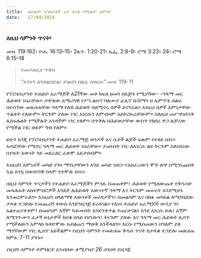 ```yaml
---
title:  በሁሉም ተግዳሮቶች ፊት ጸንቶ የሚቆም እምነት
date:   27/04/2024
---
```


### ለዚህ ሳምንት ጥናት፡
መዝ. 119:162፣ ዮሐ. 16:13–15፣ 2ጴጥ. 1:20-21፣ ኤፌ. 2:8-9፣ ሮሜ 3:23፣ 24፣ ሮሜ 6:15–18

> <p>የመታሰቢያ ጥቅስ</p>
> “አንተን እንዳልበድል፣ ቃልህን በልቤ ሰወርሁ” መዝ. 119፡ 11

የፕሮቴስታንት ተሐድሶ አራማጆች ለ21ኛው መቶ ክፍለ ዘመን በእጅጉ የሚያሻው- -ዓላማ መር ሕይወት ነበራቸው። ታዋቂው አሜሪካዊ የሥነ ልቡና ባለሙያ ፊሊፕ ኩሽማን ዘ ኤምፕቲ ሰልፍ በተሰኘው መጽሐፋቸው ዓላማ የለሽ ሕይወት ስለሚኖሩ ሰዎች ይናገራሉ። እነዚህ ሰዎች እምነታቸው ጥልቀት የለውም። ትርጉም ያለው ነገር እነርሱን እምብዛም አይኮረኩራቸውም። ስለዚህ መሥዋዕትነት ሊከፍሉለት የሚችሉት አንዳችም ነገር የለም። በጥቅሉ በሕይወታቸው ውስጥ የከበረ ዋጋ ሊቸረው የሚችል ነገር ወይም ግብ የለም።

ይሁን እንጂ የፕሮቴስታንት ተሐድሶ አራማጅ ወንዶች እና ሴቶች ልጆች ፍጹም የተለዩ ነበሩ። አብሯቸው የሚኖር ዓላማ መር ሕይወት ነበራቸው። ያመኑበት ነገር ለእነርሱ ልዩ ትርጉም ስለነበረው በያዙት እውነት ላይ መደራደር ፈጽሞ አይታሰብም።

እነዚህን እምነቶች መካድ የገዛ ማንነታቸውን እንደ መካድ ነበር። የአስፈሪውን ሞት ጽዋ በሚጎነጩበት ጊዜ እንኳ በውስጣዊ ሰላም የተሞሉ ነበሩ።

በዚህ ሳምንት ጥናታችን የተሐድሶ አራማጆችን ምሳሌ በመጠቀም፣ ሕይወት የሚለውጡት የቅዱሳት መጻሕፍት አስተምህሮዎች እንዴት ለሕይወት እውነተኛ ዓላማ እና ትርጉም መሠረት እንደሚሆኑ እንመረምራለን። እነዚህን ዘላለማዊ እውነቶች መረዳታችን፣ በመልካም እና በክፉ መካከል ለሚካሄደው ታላቁ ተጋድሎ የመጨረሻ ቀውስ እንድንዘጋጅ ይረዳናል። የእነዛ ተሐድሶ አራማጆች ውጊያ ገና አልተጠናቀቀም፤ በመሆኑም እኛም ካቆሙበት እንድንቀጥል ተጠርተናል። እንደ እነርሱ ሁሉ፣ እኛም ለሚገጥሙን ፈታኝ ሁኔታዎች ከበቂ በላይ የሆነውን፣ ትርጉም ያለው እና ዓላማ መር ሕይወት ሊሰጥ የሚችለውን አምላክ ከቀድሞው አብልጠን ማወቅ እንችላለን። እርሱ የሚሰጠውን በዓለም ያለ ማንኛውም ነገር ሊሰጥ አይችልም። የዚህን ሳምንት የመጽሐፍ ቅዱስ ጥናት ከታላቁ ተጋድሎ መጽሐፍ ከምዕ. 7-11 ያጥኑ።

_የዚህን ሳምንት ትምህርት አንብበው ለሚያዝያ 26 ሰንበት ይዘጋጁ_